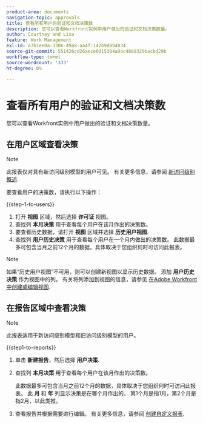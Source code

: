 ```yaml
---
product-area: documents
navigation-topic: approvals
title: 查看所有用户的验证和文档决策数
description: 您可以查看Workfront实例中用户做出的验证和文档决策数量。
author: Courtney and Lisa
feature: Work Management
exl-id: e7b1ee0a-3306-49a8-aa4f-142b9d894834
source-git-commit: 551426cd26aece0d15304a9ac4b88329bacbd29b
workflow-type: tm+mt
source-wordcount: '333'
ht-degree: 0%

---
```



# 查看所有用户的验证和文档决策数

您可以查看Workfront实例中用户做出的验证和文档决策数量。

## 在用户区域查看决策

>[!NOTE]
>
>此报表仅对具有新访问级别模型的用户可见。 有关更多信息，请参阅 [新访问级别概述](/help/quicksilver/administration-and-setup/add-users/how-access-levels-work/access-level-overview.md).

要查看用户的决策数，请执行以下操作：

{{step-1-to-users}}

1. 打开 **视图** 区域，然后选择 **许可证** 视图。
1. 查找列 **本月决策** 用于查看每个用户在该月作出的决策数。
1. 要查看历史数据，请打开 **视图** 区域并选择 **历史用户视图**.
1. 查找列 **用户历史决策** 用于查看每个用户在一个月内做出的决策数。 此数据最多可包含当月之前12个月的数据，具体取决于您组织何时可访问此报表。

>[!NOTE]
>
>如果“历史用户视图”不可用，则可以创建新视图以显示历史数据。 添加 **用户历史决策** 作为视图中的列。 有关将列添加到视图的信息，请参见 [在Adobe Workfront中创建或编辑视图](/help/quicksilver/reports-and-dashboards/reports/reporting-elements/create-edit-views.md).


## 在报告区域中查看决策

>[!NOTE]
>
>此报表适用于新访问级别模型和旧访问级别模型的用户。

{{step1-to-reports}}

1. 单击 **新建报告**，然后选择 **用户决策**.
1. 查找列 **本月决策** 用于查看每个用户在该月作出的决策数。

   此数据最多可包含当月之前12个月的数据，具体取决于您组织何时可访问此报表。 此 **月** 和 **年** 列显示决策是在哪个月作出的。 第1个月是指1月，第2个月是指2月，以此类推。

1. 查看报告并根据需要进行编辑。 有关更多信息，请参阅 [创建自定义报表](/help/quicksilver/reports-and-dashboards/reports/creating-and-managing-reports/create-custom-report.md).

